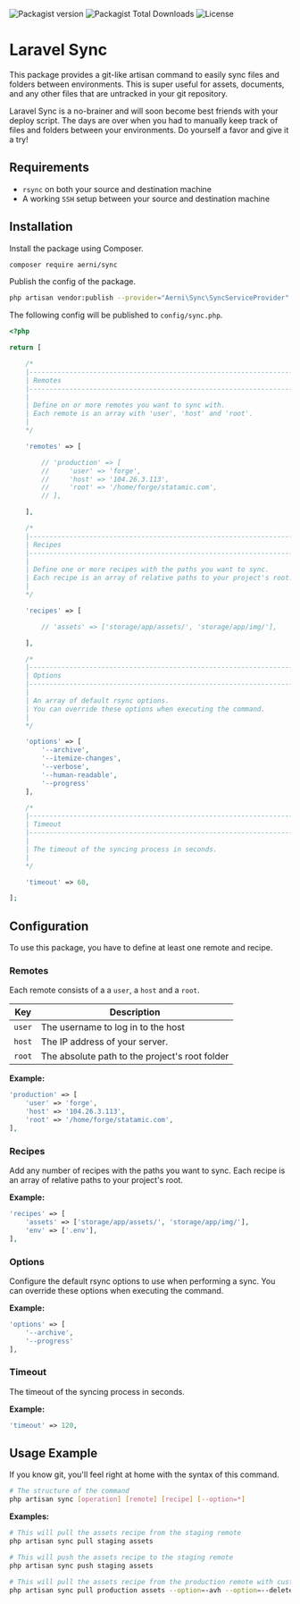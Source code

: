 ![Packagist version](https://flat.badgen.net/packagist/v/aerni/sync/latest) ![Packagist Total Downloads](https://flat.badgen.net/packagist/dt/aerni/sync) ![License](https://flat.badgen.net/github/license/aerni/laravel-sync)

# Laravel Sync
This package provides a git-like artisan command to easily sync files and folders between environments. This is super useful for assets, documents, and any other files that are untracked in your git repository. 

Laravel Sync is a no-brainer and will soon become best friends with your deploy script. The days are over when you had to manually keep track of files and folders between your environments. Do yourself a favor and give it a try!

## Requirements
- `rsync` on both your source and destination machine
- A working `SSH` setup between your source and destination machine

## Installation
Install the package using Composer.

```bash
composer require aerni/sync
```

Publish the config of the package.

```bash
php artisan vendor:publish --provider="Aerni\Sync\SyncServiceProvider"
```

The following config will be published to `config/sync.php`.

```php
<?php

return [

    /*
    |--------------------------------------------------------------------------
    | Remotes
    |--------------------------------------------------------------------------
    |
    | Define on or more remotes you want to sync with.
    | Each remote is an array with 'user', 'host' and 'root'.
    |
    */

    'remotes' => [

        // 'production' => [
        //     'user' => 'forge',
        //     'host' => '104.26.3.113',
        //     'root' => '/home/forge/statamic.com',
        // ],

    ],

    /*
    |--------------------------------------------------------------------------
    | Recipes
    |--------------------------------------------------------------------------
    |
    | Define one or more recipes with the paths you want to sync.
    | Each recipe is an array of relative paths to your project's root.
    |
    */

    'recipes' => [

        // 'assets' => ['storage/app/assets/', 'storage/app/img/'],

    ],

    /*
    |--------------------------------------------------------------------------
    | Options
    |--------------------------------------------------------------------------
    |
    | An array of default rsync options.
    | You can override these options when executing the command.
    |
    */

    'options' => [
        '--archive',
        '--itemize-changes',
        '--verbose',
        '--human-readable',
        '--progress'
    ],

    /*
    |--------------------------------------------------------------------------
    | Timeout
    |--------------------------------------------------------------------------
    |
    | The timeout of the syncing process in seconds.
    |
    */

    'timeout' => 60,

];

```

## Configuration
To use this package, you have to define at least one remote and recipe.

### Remotes
Each remote consists of a a `user`, a `host` and a `root`.

| Key    | Description                                    |
| ------ | ---------------------------------------------- |
| `user` | The username to log in to the host             |
| `host` | The IP address of your server.                 |
| `root` | The absolute path to the project's root folder |

**Example:**
```php
'production' => [
    'user' => 'forge',
    'host' => '104.26.3.113',
    'root' => '/home/forge/statamic.com',
],
```

### Recipes
Add any number of recipes with the paths you want to sync. Each recipe is an array of relative paths to your project's root.

**Example:**
```php
'recipes' => [
    'assets' => ['storage/app/assets/', 'storage/app/img/'],
    'env' => ['.env'],
],
```

### Options
Configure the default rsync options to use when performing a sync. You can override these options when executing the command.

**Example:**
```php
'options' => [
    '--archive',
    '--progress'
],
```

### Timeout
The timeout of the syncing process in seconds.

**Example:**
```php
'timeout' => 120,
```

## Usage Example
If you know git, you'll feel right at home with the syntax of this command.

```bash
# The structure of the command
php artisan sync [operation] [remote] [recipe] [--option=*]
```

**Examples:**
```bash
# This will pull the assets recipe from the staging remote
php artisan sync pull staging assets

# This will push the assets recipe to the staging remote
php artisan sync push staging assets

# This will pull the assets recipe from the production remote with custom rsync options
php artisan sync pull production assets --option=-avh --option=--delete
```
